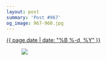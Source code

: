 ```yaml
---
layout: post
summary: 'Post #967'
og_image: 967-960.jpg
---
```


<p>
 <time>
  <a href="/967">
   {{ page.date | date: "%B %-d, %Y" }}
  </a>
 </time>
 <a href="/967">
  <figure data-taken="10/10/2019">
   <img sizes="(min-width: 700px) 50vw, calc(100vw - 2rem)" src="{{ site.assets_url }}/967-480.jpg" srcset="{{ site.assets_url }}/967-240.jpg 240w, {{ site.assets_url }}/967-480.jpg 480w, {{ site.assets_url }}/967-720.jpg 720w, {{ site.assets_url }}/967-960.jpg 960w"/>
  </figure>
 </a>
</p>
